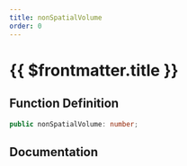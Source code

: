```yaml
---
title: nonSpatialVolume
order: 0
---
```


# {{ $frontmatter.title }}

## Function Definition

```ts
public nonSpatialVolume: number;
```

## Documentation

<!--@include: ./parts/nonSpatialVolume.md-->
